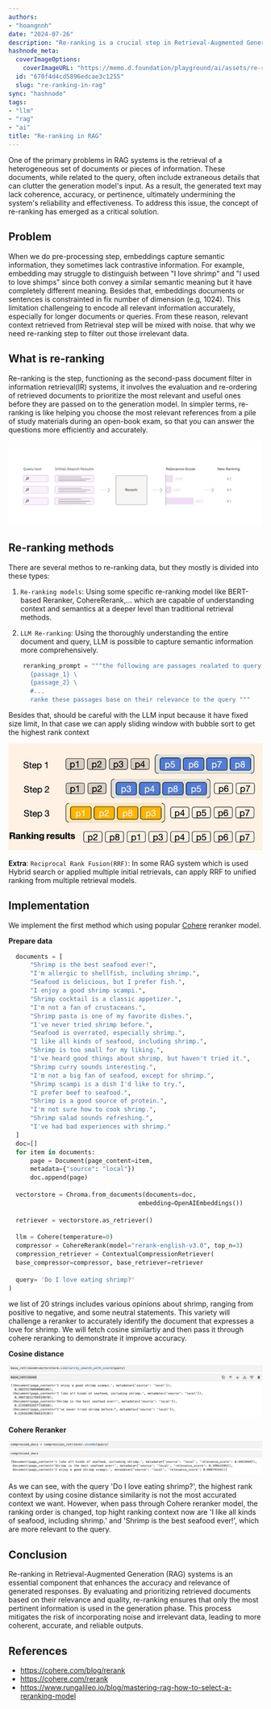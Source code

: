 ```yaml
---
authors:
- "hoangnnh"
date: "2024-07-26"
description: "Re-ranking is a crucial step in Retrieval-Augmented Generation (RAG) systems that addresses the challenge of retrieving heterogeneous and potentially irrelevant information. By evaluating and re-ordering retrieved documents, re-ranking ensures that only the most relevant and useful information is passed to the generation model. This process significantly improves the coherence, accuracy, and relevance of the generated text, ultimately enhancing the reliability and effectiveness of RAG systems."
hashnode_meta:
  coverImageOptions:
    coverImageURL: "https://memo.d.foundation/playground/ai/assets/re-ranking-in-rag-re-ranker.webp"
  id: "670f4d4cd5896edcae3c1255"
  slug: "re-ranking-in-rag"
sync: "hashnode"
tags:
- "llm"
- "rag"
- "ai"
title: "Re-ranking in RAG"
---
```

One of the primary problems in RAG systems is the retrieval of a heterogeneous set of documents or pieces of information. These documents, while related to the query, often include extraneous details that can clutter the generation model's input. As a result, the generated text may lack coherence, accuracy, or pertinence, ultimately undermining the system's reliability and effectiveness. To address this issue, the concept of re-ranking has emerged as a critical solution.

## Problem

When we do pre-processing step, embeddings capture semantic information, they sometimes lack contrastive information. For example, embedding may struggle to distinguish between "I love shrimp" and "I used to love shimps" since both convey a similar semantic meaning but it have completely different meaning. Besides that, embeddings documents or sentences is constrainted in fix number of dimension (e.g, 1024). This limitation challengeing to encode all relevant information accurately, especially for longer documents or queries. From these reason, relevant context retrieved from Retrieval step will be mixed with noise. that why we need re-ranking step to filter out those irrelevant data.

## What is re-ranking

Re-ranking is the step, functioning as the second-pass document filter in information retrieval(IR) systems, it involves the evaluation and re-ordering of retrieved documents to prioritize the most relevant and useful ones before they are passed on to the generation model. In simpler terms, re-ranking is like helping you choose the most relevant references from a pile of study materials during an open-book exam, so that you can answer the questions more efficiently and accurately.

![Re-ranking](assets/re-ranking-in-rag-re-ranker.webp)

## Re-ranking methods

There are several methos to re-ranking data, but they mostly is divided into these types:

1. `Re-ranking models`: Using some specific re-ranking model like BERT-based Reranker, CohereRerank,... which are capable of understanding context and semantics at a deeper level than traditional retrieval methods.

2. `LLM Re-ranking`: Using the thoroughly understanding the entire document and query, LLM is possible to capture semantic information more comprehensively.

```python
    reranking_prompt = """the following are passages realated to query {query}. \
      {passage_1} \
      {passage_2} \
      #...
      ranke these passages base on their relevance to the query """
```

Besides that, should be careful with the LLM input because it have fixed size limit, In that case we can apply sliding window with bubble sort to get the highest rank context

![LLM Re-ranking](assets/re-ranking-in-rag-slide-window.webp)

**Extra**: `Reciprocal Rank Fusion(RRF)`: In some RAG system which is used Hybrid search or applied multiple initial retrievals, can apply RRF to unified ranking from multiple retrieval models.

## Implementation

We implement the first method which using popular [Cohere](https://cohere.com/rerank) reranker model.

**Prepare data**

```python
  documents = [
      "Shrimp is the best seafood ever!",
      "I'm allergic to shellfish, including shrimp.",
      "Seafood is delicious, but I prefer fish.",
      "I enjoy a good shrimp scampi.",
      "Shrimp cocktail is a classic appetizer.",
      "I'm not a fan of crustaceans.",
      "Shrimp pasta is one of my favorite dishes.",
      "I've never tried shrimp before.",
      "Seafood is overrated, especially shrimp.",
      "I like all kinds of seafood, including shrimp.",
      "Shrimp is too small for my liking.",
      "I've heard good things about shrimp, but haven't tried it.",
      "Shrimp curry sounds interesting.",
      "I'm not a big fan of seafood, except for shrimp.",
      "Shrimp scampi is a dish I'd like to try.",
      "I prefer beef to seafood.",
      "Shrimp is a good source of protein.",
      "I'm not sure how to cook shrimp.",
      "Shrimp salad sounds refreshing.",
      "I've had bad experiences with shrimp."
  ]
  doc=[]
  for item in documents:
      page = Document(page_content=item,
      metadata={"source": "local"})
      doc.append(page)

  vectorstore = Chroma.from_documents(documents=doc,
                                    embedding=OpenAIEmbeddings())

  retriever = vectorstore.as_retriever()

  llm = Cohere(temperature=0)
  compressor = CohereRerank(model="rerank-english-v3.0", top_n=3)
  compression_retriever = ContextualCompressionRetriever(
  base_compressor=compressor, base_retriever=retriever

  query= 'Do I love eating shrimp?'
)
```

we list of 20 strings includes various opinions about shrimp, ranging from positive to negative, and some neutral statements. This variety will challenge a reranker to accurately identify the document that expresses a love for shrimp. We will fetch cosine similartiy and then pass it through cohere reranking to demonstrate it improve accuracy.

**Cosine distance**

![Cosine Distance Similarity](assets/re-ranking-in-rag-base-rertrieved.webp)

**Cohere Reranker**

![Cohere Reranker](assets/re-ranking-in-rag-cohere-rerank.webp)

As we can see, with the query 'Do I love eating shrimp?', the highest rank context by using cosine distance similarity is not the most accurated context we want. However, when pass through Cohere reranker model, the ranking order is changed, top hight ranking context now are 'I like all kinds of seafood, including shrimp.' and 'Shrimp is the best seafood ever!', which are more relevant to the query.

## Conclusion

Re-ranking in Retrieval-Augmented Generation (RAG) systems is an essential component that enhances the accuracy and relevance of generated responses. By evaluating and prioritizing retrieved documents based on their relevance and quality, re-ranking ensures that only the most pertinent information is used in the generation phase. This process mitigates the risk of incorporating noise and irrelevant data, leading to more coherent, accurate, and reliable outputs.

## References

- https://cohere.com/blog/rerank
- https://cohere.com/rerank
- https://www.rungalileo.io/blog/mastering-rag-how-to-select-a-reranking-model
